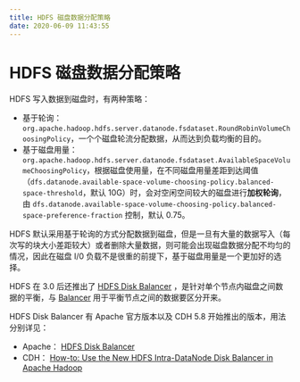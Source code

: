 ```yaml
---
title: HDFS 磁盘数据分配策略
date: 2020-06-09 11:43:55
---
```

# HDFS 磁盘数据分配策略

HDFS 写入数据到磁盘时，有两种策略：

- 基于轮询：`org.apache.hadoop.hdfs.server.datanode.fsdataset.RoundRobinVolumeChoosingPolicy`，一个个磁盘轮流分配数据，从而达到负载均衡的目的。
- 基于磁盘用量：`org.apache.hadoop.hdfs.server.datanode.fsdataset.AvailableSpaceVolumeChoosingPolicy`，根据磁盘使用量，在不同磁盘用量差距到达阈值（`dfs.datanode.available-space-volume-choosing-policy.balanced-space-threshold`，默认 10G）时，会对空闲空间较大的磁盘进行**加权轮询**，由 `dfs.datanode.available-space-volume-choosing-policy.balanced-space-preference-fraction` 控制，默认 0.75。

HDFS 默认采用基于轮询的方式分配数据到磁盘，但是一旦有大量的数据写入（每次写的块大小差距较大）或者删除大量数据，则可能会出现磁盘数据分配不均匀的情况，因此在磁盘 I/0 负载不是很重的前提下，基于磁盘用量是一个更加好的选择。

HDFS 在 3.0 后还推出了 [HDFS Disk Balancer](https://hadoop.apache.org/docs/r3.0.0/hadoop-project-dist/hadoop-hdfs/HDFSDiskbalancer.html) ，是针对单个节点内磁盘之间数据的平衡，与 [Balancer](https://hadoop.apache.org/docs/r3.0.0/hadoop-project-dist/hadoop-hdfs/HdfsUserGuide.html#Balancer) 用于平衡节点之间的数据要区分开来。

HDFS Disk Balancer 有 Apache 官方版本以及 CDH 5.8 开始推出的版本，用法分别详见：

- Apache： [HDFS Disk Balancer](https://hadoop.apache.org/docs/r3.0.0/hadoop-project-dist/hadoop-hdfs/HDFSDiskbalancer.html)
- CDH： [How-to: Use the New HDFS Intra-DataNode Disk Balancer in Apache Hadoop](https://blog.cloudera.com/how-to-use-the-new-hdfs-intra-datanode-disk-balancer-in-apache-hadoop/)

